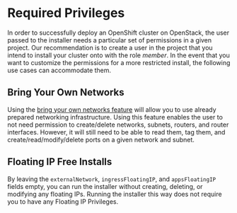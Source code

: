# Required Privileges

In order to successfully deploy an OpenShift cluster on OpenStack, the user passed to the installer needs a particular set of permissions in a given project. Our recommendation is to create a user in the project that you intend to install your cluster onto with the role *member*. In the event that you want to customize the permissions for a more restricted install, the following use cases can accommodate them.

## Bring Your Own Networks

Using the [bring your own networks feature](https://github.com/openshift/installer/blob/master/docs/user/openstack/customization.md#custom-subnets) will allow you to use already prepared networking infrastructure. Using this feature enables the user to not need permission to create/delete networks, subnets, routers, and router interfaces. However, it will still need to be able to read them, tag them, and create/read/modify/delete ports on a given network and subnet.

## Floating IP Free Installs

By leaving the `externalNetwork`, `ingressFloatingIP`, and `appsFloatingIP` fields empty, you can run the installer without creating, deleting, or modifying any floating IPs. Running the installer this way does not require you to have any Floating IP Privileges.
